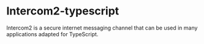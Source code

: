 # Intercom2-typescript

Intercom2 is a secure internet messaging channel that can be used in many applications adapted for TypeScript.
